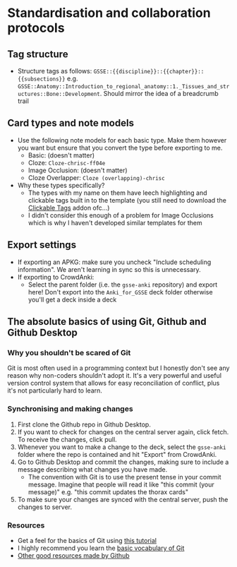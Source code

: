 # Standardisation and collaboration protocols

## Tag structure
- Structure tags as follows: `GSSE::{{discipline}}::{{chapter}}::{{subsections}}` e.g. `GSSE::Anatomy::Introduction_to_regional_anatomy::1._Tissues_and_structures::Bone::Development`. Should mirror the idea of a breadcrumb trail

## Card types and note models
- Use the following note models for each basic type. Make them however you want but ensure that you convert the type before exporting to me.
    - Basic: (doesn't matter)
    - Cloze: `Cloze-chrisc-ff04e`
    - Image Occlusion: (doesn't matter)
    - Cloze Overlapper: `Cloze (overlapping)-chrisc`
- Why these types specifically?
    - The types with my name on them have leech highlighting and clickable tags built in to the template (you still need to download the [Clickable Tags](https://ankiweb.net/shared/info/1739176371) addon ofc...)
    - I didn't consider this enough of a problem for Image Occlusions which is why I haven't developed similar templates for them
    
## Export settings
- If exporting an APKG: make sure you uncheck "Include scheduling information". We aren't learning in sync so this is unnecessary.
- If exporting to CrowdAnki:
    - Select the parent folder (i.e. the `gsse-anki` repository) and export here! Don't export into the `Anki_for_GSSE` deck folder otherwise you'll get a deck inside a deck

## The absolute basics of using Git, Github and Github Desktop
### Why you shouldn't be scared of Git
Git is most often used in a programming context but I honestly don't see any reason why non-coders shouldn't adopt it. It's a very powerful and useful version control system that allows for easy reconciliation of conflict, plus it's not particularly hard to learn.

### Synchronising and making changes
1. First clone the Github repo in Github Desktop.
2. If you want to check for changes on the central server again, click fetch. To receive the changes, click pull.
3. Whenever you want to make a change to the deck, select the `gsse-anki` folder where the repo is contained and hit "Export" from CrowdAnki.
4. Go to Github Desktop and commit the changes, making sure to include a message describing what changes you have made.
    - The convention with Git is to use the present tense in your commit message. Imagine that people will read it like "this commit (your message)" e.g. "this commit updates the thorax cards"
5. To make sure your changes are synced with the central server, push the changes to server.

### Resources
- Get a feel for the basics of Git using [this tutorial](https://guides.github.com/activities/hello-world/)
- I highly recommend you learn the [basic vocabulary of Git](https://guides.github.com/introduction/git-handbook/)
- [Other good resources made by Github](https://try.github.io/)
